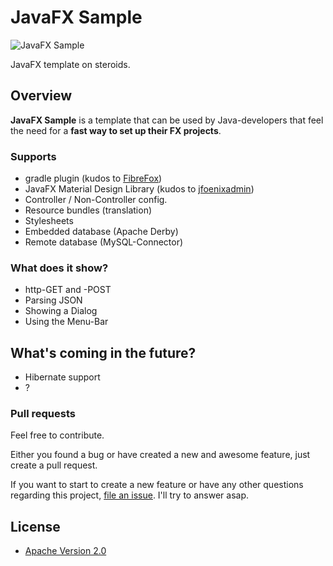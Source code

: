 # JavaFX Sample

![JavaFX Sample](https://raw.github.com/pepperonas/FXSample/master/files/pictures/javafx_logo.png)

JavaFX template on steroids. 

## Overview

**JavaFX Sample** is a template that can be used by Java-developers that feel the need for a **fast way to set up their FX projects**.

### Supports

* gradle plugin (kudos to [FibreFox](https://github.com/FibreFoX/javafx-gradle-plugin))
* JavaFX Material Design Library (kudos to [jfoenixadmin](https://github.com/jfoenixadmin/JFoenix))
* Controller / Non-Controller config.
* Resource bundles (translation)
* Stylesheets
* Embedded database (Apache Derby)
* Remote database (MySQL-Connector)

### What does it show?

* http-GET and -POST 
* Parsing JSON
* Showing a Dialog
* Using the Menu-Bar


## What's coming in the future?

* Hibernate support
* ?


### Pull requests

Feel free to contribute.

Either you found a bug or have created a new and awesome feature, just create a pull request.

If you want to start to create a new feature or have any other questions regarding this project, [file an issue](https://github.com/pepperonas/FXSample/issues/new).
I'll try to answer asap.

## License

* [Apache Version 2.0](http://www.apache.org/licenses/LICENSE-2.0.html)